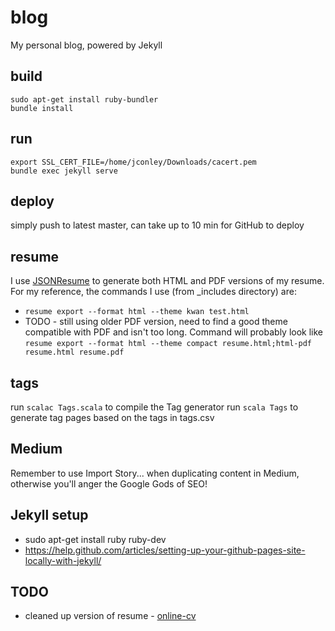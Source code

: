 # blog

My personal blog, powered by Jekyll

## build
```
sudo apt-get install ruby-bundler
bundle install
```

## run
```
export SSL_CERT_FILE=/home/jconley/Downloads/cacert.pem
bundle exec jekyll serve 
```

## deploy
simply push to latest master, can take up to 10 min for GitHub to deploy

## resume
I use [JSONResume](https://jsonresume.org/) to generate both HTML and PDF versions of my resume.  For my reference, the commands I use (from _includes directory) are:
- `resume export --format html --theme kwan test.html`
- TODO - still using older PDF version, need to find a good theme compatible with PDF and isn't too long. Command will probably look like
`resume export --format html --theme compact resume.html;html-pdf resume.html resume.pdf`

## tags
run `scalac Tags.scala` to compile the Tag generator
run `scala Tags` to generate tag pages based on the tags in tags.csv

## Medium
Remember to use Import Story... when duplicating content in Medium, otherwise you'll anger the Google Gods of SEO!  

## Jekyll setup
- sudo apt-get install ruby ruby-dev
- https://help.github.com/articles/setting-up-your-github-pages-site-locally-with-jekyll/

## TODO

- cleaned up version of resume - [online-cv](https://github.com/sharu725/online-cv)
